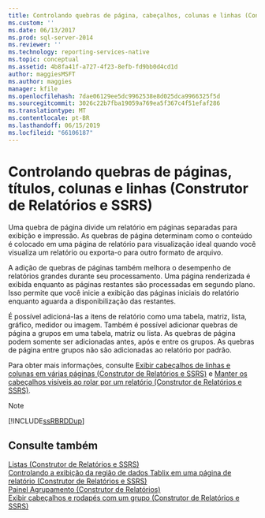 ```yaml
---
title: Controlando quebras de página, cabeçalhos, colunas e linhas (Construtor de Relatórios e SSRS) | Microsoft Docs
ms.custom: ''
ms.date: 06/13/2017
ms.prod: sql-server-2014
ms.reviewer: ''
ms.technology: reporting-services-native
ms.topic: conceptual
ms.assetid: 4b8fa41f-a727-4f23-8efb-fd9bb0d4cd1d
author: maggiesMSFT
ms.author: maggies
manager: kfile
ms.openlocfilehash: 7dae06129ee5dc9962538e8d025dca9966325f5d
ms.sourcegitcommit: 3026c22b7fba19059a769ea5f367c4f51efaf286
ms.translationtype: MT
ms.contentlocale: pt-BR
ms.lasthandoff: 06/15/2019
ms.locfileid: "66106187"
---
```

# <a name="controlling-page-breaks-headings-columns-and-rows-report-builder-and-ssrs"></a>Controlando quebras de páginas, títulos, colunas e linhas (Construtor de Relatórios e SSRS)
  Uma quebra de página divide um relatório em páginas separadas para exibição e impressão. As quebras de página determinam como o conteúdo é colocado em uma página de relatório para visualização ideal quando você visualiza um relatório ou exporta-o para outro formato de arquivo.  
  
 A adição de quebras de páginas também melhora o desempenho de relatórios grandes durante seu processamento. Uma página renderizada é exibida enquanto as páginas restantes são processadas em segundo plano. Isso permite que você inicie a exibição das páginas iniciais do relatório enquanto aguarda a disponibilização das restantes.  
  
 É possível adicioná-las a itens de relatório como uma tabela, matriz, lista, gráfico, medidor ou imagem. Também é possível adicionar quebras de página a grupos em uma tabela, matriz ou lista. As quebras de página podem somente ser adicionadas antes, após e entre os grupos. As quebras de página entre grupos não são adicionadas ao relatório por padrão.  
  
 Para obter mais informações, consulte [Exibir cabeçalhos de linhas e colunas em várias páginas &#40;Construtor de Relatórios e SSRS&#41;](display-row-and-column-headers-on-multiple-pages-report-builder-and-ssrs.md) e [Manter os cabeçalhos visíveis ao rolar por um relatório &#40;Construtor de Relatórios e SSRS&#41;](keep-headers-visible-when-scrolling-through-a-report-report-builder-and-ssrs.md).  
  
> [!NOTE]  
>  [!INCLUDE[ssRBRDDup](../../includes/ssrbrddup-md.md)]  
  
## <a name="see-also"></a>Consulte também  
 [Listas &#40;Construtor de Relatórios e SSRS&#41;](tables-matrices-and-lists-report-builder-and-ssrs.md)   
 [Controlando a exibição da região de dados Tablix em uma página de relatório &#40;Construtor de Relatórios e SSRS&#41;](controlling-the-tablix-data-region-display-on-a-report-page.md)   
 [Painel Agrupamento &#40;Construtor de Relatórios&#41;](grouping-pane-report-builder.md)   
 [Exibir cabeçalhos e rodapés com um grupo &#40;Construtor de Relatórios e SSRS&#41;](display-headers-and-footers-with-a-group-report-builder-and-ssrs.md)  
  
  
